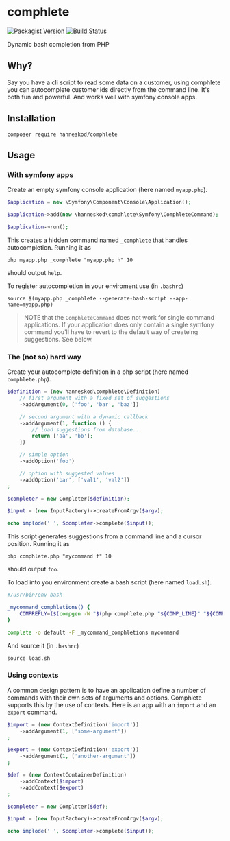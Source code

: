 # comphlete

[![Packagist Version](https://img.shields.io/packagist/v/hanneskod/comphlete.svg?style=flat-square)](https://packagist.org/packages/hanneskod/comphlete)
[![Build Status](https://img.shields.io/travis/hanneskod/comphlete/master.svg?style=flat-square)](https://travis-ci.org/hanneskod/comphlete)

Dynamic bash completion from PHP

## Why?

Say you have a cli script to read some data on a customer, using comphlete you
can autocomplete customer ids directly from the command line. It's both fun and
powerful. And works well with symfony console apps.

## Installation

```shell
composer require hanneskod/comphlete
```

## Usage

### With symfony apps

Create an empty symfony console application (here named `myapp.php`).

```php
$application = new \Symfony\Component\Console\Application();

$application->add(new \hanneskod\comphlete\Symfony\ComphleteCommand);

$application->run();
```

This creates a hidden command named `_comphlete` that handles autocompletion.
Running it as

```shell
php myapp.php _comphlete "myapp.php h" 10
```

should output `help`.

To register autocompletion in your enviroment use (in `.bashrc`)

```shell
source $(myapp.php _comphlete --generate-bash-script --app-name=myapp.php)
```

> NOTE that the `ComphleteCommand` does not work for single command applications.
> If your application does only contain a single symfony command you'll have to
> revert to the default way of createing suggestions. See below.

### The (not so) hard way

Create your autocomplete definition in a php script (here named `comphlete.php`).

```php
$definition = (new hanneskod\comphlete\Definition)
    // first argument with a fixed set of suggestions
    ->addArgument(0, ['foo', 'bar', 'baz'])

    // second argument with a dynamic callback
    ->addArgument(1, function () {
        // load suggestions from database...
        return ['aa', 'bb'];
    })

    // simple option
    ->addOption('foo')

    // option with suggested values
    ->addOption('bar', ['val1', 'val2'])
;

$completer = new Completer($definition);

$input = (new InputFactory)->createFromArgv($argv);

echo implode(' ', $completer->complete($input));
```

This script generates suggestions from a command line and a cursor position.
Running it as

```shell
php comphlete.php "mycommand f" 10
```

should output `foo`.

To load into you environment create a bash script (here named `load.sh`).

```bash
#/usr/bin/env bash

_mycommand_comphletions() {
    COMPREPLY=($(compgen -W "$(php comphlete.php "${COMP_LINE}" "${COMP_POINT}")"))
}

complete -o default -F _mycommand_comphletions mycommand
```

And source it (in `.bashrc`)

```shell
source load.sh
```

### Using contexts

A common design pattern is to have an application define a number of commands
with their own sets of arguments and options. Comphlete supports this by the use
of contexts. Here is an app with an `import` and an `export` command.

```php
$import = (new ContextDefinition('import'))
    ->addArgument(1, ['some-argument'])
;

$export = (new ContextDefinition('export'))
    ->addArgument(1, ['another-argument'])
;

$def = (new ContextContainerDefinition)
    ->addContext($import)
    ->addContext($export)
;

$completer = new Completer($def);

$input = (new InputFactory)->createFromArgv($argv);

echo implode(' ', $completer->complete($input));
```
